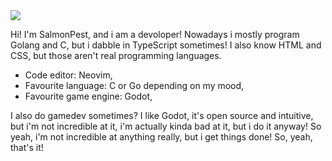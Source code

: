 <a href="">
  <img align="center" src="https://github-readme-stats.vercel.app/api?username=sam-astro&theme=github_dark&hide=contribs&show_icons=true" />
</a>

Hi! I'm SalmonPest, and i am a devoloper! Nowadays i mostly program Golang and C, but i dabble in TypeScript sometimes! I also know HTML and CSS, but those aren't real programming languages.

- Code editor:           Neovim,
- Favourite language:    C or Go depending on my mood,
- Favourite game engine: Godot,

I also do gamedev sometimes? I like Godot, it's open source and intuitive, but i'm not incredible at it, i'm actually kinda bad at it, but i do it anyway! So yeah, i'm not incredible at anything really, but i get things done! So, yeah, that's it!
